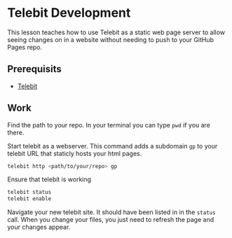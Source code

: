 # Telebit Development

This lesson teaches how to use Telebit as a static web page server to allow seeing changes on in a website without needing to push to your GitHub Pages repo.

## Prerequisits

* [Telebit](https://telebit.cloud/)

## Work

Find the path to your repo. In your terminal you can type `pwd` if you are there.

Start telebit as a webserver. This command adds a subdomain `gp` to your telebit URL that staticly hosts your html pages.

```bash
telebit http <path/to/your/repo> gp
```

Ensure that telebit is working

```bash
telebit status
telebit enable
```

Navigate your new telebit site. It should have been listed in in the `status` call. When you change your files, you just need to refresh the page and your changes appear.
